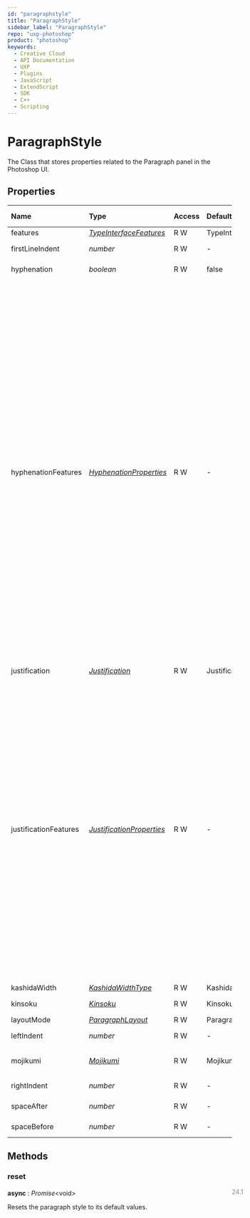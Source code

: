 ```yaml
---
id: "paragraphstyle"
title: "ParagraphStyle"
sidebar_label: "ParagraphStyle"
repo: "uxp-photoshop"
product: "photoshop"
keywords:
  - Creative Cloud
  - API Documentation
  - UXP
  - Plugins
  - JavaScript
  - ExtendScript
  - SDK
  - C++
  - Scripting
---
```


# ParagraphStyle

The Class that stores properties related to the Paragraph panel in the Photoshop UI.

## Properties

| Name | Type | Access | Default | Range | Min Version | Description |
| :------ | :------ | :------ | :------ | :------ | :------ | :------ |
| features | [*TypeInterfaceFeatures*](/ps_reference/modules/constants/#typeinterfacefeatures) | R W | TypeInterfaceFeatures.DEFAULT | - | 24.1 | The paragraph UI features to display. |
| firstLineIndent | *number* | R W | - | -1296..1296 | 24.1 | The amount of space in pixels to indent the first line of paragraphs for a 72ppi document. |
| hyphenation | *boolean* | R W | false | - | 24.1 | True to use hyphenation in word wrap. Use hyphenationFeatures for maximum control. |
| hyphenationFeatures | [*HyphenationProperties*](/ps_reference/interfaces/hyphenationproperties/) | R W | - | - | 24.1 | The hyphenation features as they&#x27;re displayed in the dialog found in the Paragraph&#x27;s flyout menu &quot;Hyphenation...&quot;. They&#x27;re expressed with an option object with the following properties (numbers are in pixels):  &#x60;&#x60;&#x60;javascript {          // The minimum number of letters a word must have in order for hyphenation      // in word wrap to be allowed. In the range [2, 25], default 5.      wordsLongerThan: number,      // The minimum number of letters after which hyphenation      // in word wrap is allowed. In the range [1, 15], default 2.      afterFirst: number,      // The minimum number of letters before which hyphenation      // in word wrap is allowed. In the range [1, 15], default 2.      beforeLast: number,      // The maximum number of consecutive lines that can end with a hyphenated word.      // In the range [2, 25], default 2.      limit: number,      // The distance in pixels at the end of a line that will cause a word       // to break in unjustified type. In the range of [0, 8640] pixels for a 72PPI document.      // If the document resolution is different, the max. value is scaled accordingly.      // Default: 36px (72PPI)       zone: number,     // True to allow hyphenation in word wrap of capitalized words. Default true.      capitalWords: boolean } &#x60;&#x60;&#x60;  The hyphenationFeatures getter returns an object with all the features:  &#x60;&#x60;&#x60;javascript const textItem &#x3D; app.activeDocument.activeLayers[0].textItem; textItem.paragraphStyle.hyphenationFeatures;  // {  //       wordsLongerThan: 5,  //       afterFirst: 2,  //       beforeLast: 2,  //       limit: 2,  //       zone: 36,  //       capitalWords: true  // } &#x60;&#x60;&#x60;  In the object that is passed to the setter, all the properties are optional; the ones that are not specified will be assigned the default values.  &#x60;&#x60;&#x60;javascript textItem.paragraphStyle.hyphenationFeatures &#x3D; { wordsLongerThan: 10, afterFirst: 3 }; // {  //       wordsLongerThan: 10,  //       afterFirst: 3,  //       beforeLast: 2,  //       limit: 2,  //       zone: 36,  //       capitalWords: true  // } &#x60;&#x60;&#x60; |
| justification | [*Justification*](/ps_reference/modules/constants/#justification) | R W | Justification.LEFT | - | 24.1 | The paragraph justification. |
| justificationFeatures | [*JustificationProperties*](/ps_reference/interfaces/justificationproperties/) | R W | - | - | 24.1 | The justification features as they&#x27;re displayed in the dialog found in the Paragraph&#x27;s flyout menu &quot;Justification...&quot;. They&#x27;re expressed with an option object with the following properties (all percentage numbers):  &#x60;&#x60;&#x60;javascript {          // Minimum, Desired and Maximum percentage of normal word spacing      wordSpacingMinimum:   number,      wordSpacingDesired:   number,      wordSpacingMaximum:   number,      // Minimum, Desired and Maximum percentage of normal letter spacing      letterSpacingMinimum: number,      letterSpacingDesired: number,      letterSpacingMaximum: number,      // Minimum, Desired and Maximum percentage of normal glyph scaling      glyphScalingMinimum:  number,      glyphScalingDesired:  number,      glyphScalingMaximum:  number      // Percentage of type size to use for auto leading      autoLeadingAmount:    number } &#x60;&#x60;&#x60;  Unless it&#x27;s been set, the justificationFeatures value is &#x60;null&#x60;. The setter allows you to set individual properties: the missing ones will be either filled with the default values or left untouched.  Properties&#x27; ranges are as follows: WordSpacing: 0 &lt;&#x3D; Minimum &lt;&#x3D; Maximum Minimum &lt;&#x3D; Desired &lt;&#x3D; Maximum Minimum &lt;&#x3D; Maximum &lt;&#x3D; 1000 LetterSpacing: -100 &lt;&#x3D; Minimum &lt;&#x3D; Maximum Minimum &lt;&#x3D; Desired &lt;&#x3D; Maximum Minimum &lt;&#x3D; Maximum &lt;&#x3D; 500 GlyphScaling: 50 &lt;&#x3D; Minimum &lt;&#x3D; Maximum Minimum &lt;&#x3D; Desired &lt;&#x3D; Maximum Minimum &lt;&#x3D; Maximum &lt;&#x3D; 200 AutoLeading: 0 &lt;&#x3D; AutoLeading &lt;&#x3D; 500 |
| kashidaWidth | [*KashidaWidthType*](/ps_reference/modules/constants/#kashidawidthtype) | R W | KashidaWidthType.MEDIUM | - | 24.1 | The width of kashida (tatweel) character |
| kinsoku | [*Kinsoku*](/ps_reference/modules/constants/#kinsoku) | R W | Kinsoku.NONE | - | 24.1 | Line breaking rules in Japanese text (Kinsoku Shori) |
| layoutMode | [*ParagraphLayout*](/ps_reference/modules/constants/#paragraphlayout) | R W | ParagraphLayout.WORLD | - | 24.1 | The paragraph layout mode. |
| leftIndent | *number* | R W | - | -1296..1296 | 24.1 | The amount of space in pixels to indent text from the left for a 72ppi document. |
| mojikumi | [*Mojikumi*](/ps_reference/modules/constants/#mojikumi) | R W | Mojikumi.NONE | - | 24.1 | Spacing between punctuation, symbols, numbers, and other character classes in Japanese text. |
| rightIndent | *number* | R W | - | -1296..1296 | 24.1 | The amount of space in pixels to indent text from the right for a 72ppi document. |
| spaceAfter | *number* | R W | - | -1296..1296 | 24.1 | The amount of space in pixels to use after each paragraph for a 72ppi document. |
| spaceBefore | *number* | R W | - | -1296..1296 | 24.1 | The amount of space in pixels to use before each paragraph for a 72ppi document. |

## Methods

### reset
<span class="minversion" style="display: block; margin-bottom: -1em; margin-left: 36em; float:left; opacity:0.5;">24.1</span>

**async** : *Promise*<void\>

Resets the paragraph style to its default values.
